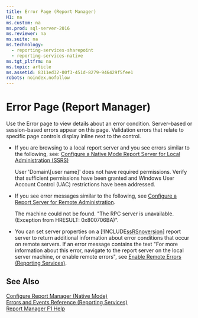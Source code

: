 ```yaml
---
title: Error Page (Report Manager)
H1: na
ms.custom: na
ms.prod: sql-server-2016
ms.reviewer: na
ms.suite: na
ms.technology: 
  - reporting-services-sharepoint
  - reporting-services-native
ms.tgt_pltfrm: na
ms.topic: article
ms.assetid: 8311ed32-00f3-451d-8279-946429f5fee1
robots: noindex,nofollow
---
```

# Error Page (Report Manager)
  Use the Error page to view details about an error condition. Server–based or session\-based errors appear on this page. Validation errors that relate to specific page controls display inline next to the control.  
  
-   If you are browsing to a local report server and you see errors similar to the following, see: [Configure a Native Mode Report Server for Local Administration &#40;SSRS&#41;](../../Topics/TopicNameContainA/Configure-a-Native-Mode-Report-Server-for-Local-Administration--SSRS-.md)  
  
     User 'Domain\\\[user name\]' does not have required permissions. Verify that sufficient permissions have been granted and Windows User Account Control \(UAC\) restrictions have been addressed.  
  
-   If you see error messages similar to the following, see [Configure a Report Server for Remote Administration](../../Topics/TopicNameContainA/Configure-a-Report-Server-for-Remote-Administration.md).  
  
     The machine could not be found. "The RPC server is unavailable. \(Exception from HRESULT: 0x800706BA\)".  
  
-   You can set server properties on a [!INCLUDE[ssRSnoversion](../../Token/Other/ssRSnoversion_md.md)] report server to return additional information about error conditions that occur on remote servers. If an error message contains the text "For more information about this error, navigate to the report server on the local server machine, or enable remote errors", see [Enable Remote Errors &#40;Reporting Services&#41;](../../Topics/TopicNameNotContainA/Enable-Remote-Errors--Reporting-Services-.md).  
  
## See Also  
 [Configure Report Manager &#40;Native Mode&#41;](../../Topics/TopicNameNotContainA/Configure-Report-Manager--Native-Mode-.md)   
 [Errors and Events Reference &#40;Reporting Services&#41;](../../Topics/TopicNameNotContainA/Errors-and-Events-Reference--Reporting-Services-.md)   
 [Report Manager F1 Help](../../Topics/TopicNameNotContainA/Report-Manager-F1-Help.md)  
  
  